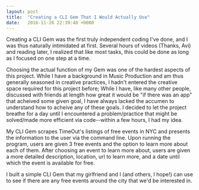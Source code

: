 ```yaml
---
layout: post
title:  "Creating a CLI Gem That I Would Actually Use"
date:   2016-11-28 22:39:40 +0000
---
```



 Creating a CLI Gem was the first truly independent coding I've done, and I was thus naturally intimidated at first.  Several hours of videos (Thanks, Avi) and reading later, I realized that like most tasks, this could be done as long as I focused on one step at a time.
 
 Choosing the actual function of my Gem was one of the hardest aspects of this project.  While I have a background in Music Production and am thus generally seasoned in creative practices, I hadn't entered the creative space required for this project before; While I have, like many other people, discussed with friends at length how great it would be "if there was an app" that acheived some given goal, I have always lacked the accumen to understand how to acheive any of these goals.  I decided to let the project breathe for a day until I encountered a problem/practice that might be solved/made more efficient via code--within a few hours, I had my idea.
 
 My CLI Gem scrapes TimeOut's listings of free events in NYC and presents the information to the user via the command line.  Upon running the program, users are given 3 free events and the option to learn more about each of them.  After choosing an event to learn more about, users are given a more detailed description, location, url to learn more, and a date until which the event is available for free.
 
 I built a simple CLI Gem that my girlfriend and I (and others, I hope!) can use to see if there are any free events around the city that we'd be interested in.  
